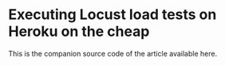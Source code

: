 # Executing Locust load tests on Heroku on the cheap

This is the companion source code of the article available here.
